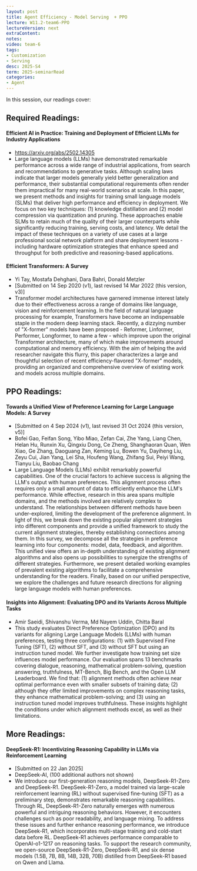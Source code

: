 ```yaml
---
layout: post
title: Agent Efficiency - Model Serving  + PPO   
lecture: W11.2-team6-PPO
lectureVersion: next
extraContent: 
notes: 
video: team-6
tags:
- Customization
- Serving 
desc: 2025-S4
term: 2025-seminarRead
categories:
- Agent 
---
```



In this session, our readings cover: 

## Required Readings: 

#### Efficient AI in Practice: Training and Deployment of Efficient LLMs for Industry Applications

+ https://arxiv.org/abs/2502.14305
+ Large language models (LLMs) have demonstrated remarkable performance across a wide range of industrial applications, from search and recommendations to generative tasks. Although scaling laws indicate that larger models generally yield better generalization and performance, their substantial computational requirements often render them impractical for many real-world scenarios at scale. In this paper, we present methods and insights for training small language models (SLMs) that deliver high performance and efficiency in deployment. We focus on two key techniques: (1) knowledge distillation and (2) model compression via quantization and pruning. These approaches enable SLMs to retain much of the quality of their larger counterparts while significantly reducing training, serving costs, and latency. We detail the impact of these techniques on a variety of use cases at a large professional social network platform and share deployment lessons - including hardware optimization strategies that enhance speed and throughput for both predictive and reasoning-based applications.


#### Efficient Transformers: A Survey
+ Yi Tay, Mostafa Dehghani, Dara Bahri, Donald Metzler
+ [Submitted on 14 Sep 2020 (v1), last revised 14 Mar 2022 (this version, v3)]
+ Transformer model architectures have garnered immense interest lately due to their effectiveness across a range of domains like language, vision and reinforcement learning. In the field of natural language processing for example, Transformers have become an indispensable staple in the modern deep learning stack. Recently, a dizzying number of "X-former" models have been proposed - Reformer, Linformer, Performer, Longformer, to name a few - which improve upon the original Transformer architecture, many of which make improvements around computational and memory efficiency. With the aim of helping the avid researcher navigate this flurry, this paper characterizes a large and thoughtful selection of recent efficiency-flavored "X-former" models, providing an organized and comprehensive overview of existing work and models across multiple domains. 





## PPO Readings: 




#### Towards a Unified View of Preference Learning for Large Language Models: A Survey
+ [Submitted on 4 Sep 2024 (v1), last revised 31 Oct 2024 (this version, v5)]
+ Bofei Gao, Feifan Song, Yibo Miao, Zefan Cai, Zhe Yang, Liang Chen, Helan Hu, Runxin Xu, Qingxiu Dong, Ce Zheng, Shanghaoran Quan, Wen Xiao, Ge Zhang, Daoguang Zan, Keming Lu, Bowen Yu, Dayiheng Liu, Zeyu Cui, Jian Yang, Lei Sha, Houfeng Wang, Zhifang Sui, Peiyi Wang, Tianyu Liu, Baobao Chang
+ Large Language Models (LLMs) exhibit remarkably powerful capabilities. One of the crucial factors to achieve success is aligning the LLM's output with human preferences. This alignment process often requires only a small amount of data to efficiently enhance the LLM's performance. While effective, research in this area spans multiple domains, and the methods involved are relatively complex to understand. The relationships between different methods have been under-explored, limiting the development of the preference alignment. In light of this, we break down the existing popular alignment strategies into different components and provide a unified framework to study the current alignment strategies, thereby establishing connections among them. In this survey, we decompose all the strategies in preference learning into four components: model, data, feedback, and algorithm. This unified view offers an in-depth understanding of existing alignment algorithms and also opens up possibilities to synergize the strengths of different strategies. Furthermore, we present detailed working examples of prevalent existing algorithms to facilitate a comprehensive understanding for the readers. Finally, based on our unified perspective, we explore the challenges and future research directions for aligning large language models with human preferences.


#### Insights into Alignment: Evaluating DPO and its Variants Across Multiple Tasks
+ Amir Saeidi, Shivanshu Verma, Md Nayem Uddin, Chitta Baral
+ This study evaluates Direct Preference Optimization (DPO) and its variants for aligning Large Language Models (LLMs) with human preferences, testing three configurations: (1) with Supervised Fine Tuning (SFT), (2) without SFT, and (3) without SFT but using an instruction tuned model. We further investigate how training set size influences model performance. Our evaluation spans 13 benchmarks covering dialogue, reasoning, mathematical problem-solving, question answering, truthfulness, MT-Bench, Big Bench, and the Open LLM Leaderboard. We find that: (1) alignment methods often achieve near optimal performance even with smaller subsets of training data; (2) although they offer limited improvements on complex reasoning tasks, they enhance mathematical problem-solving; and (3) using an instruction tuned model improves truthfulness. These insights highlight the conditions under which alignment methods excel, as well as their limitations.


## More Readings: 

#### DeepSeek-R1: Incentivizing Reasoning Capability in LLMs via Reinforcement Learning
+ [Submitted on 22 Jan 2025]
+ DeepSeek-AI,  (100 additional authors not shown)
+ We introduce our first-generation reasoning models, DeepSeek-R1-Zero and DeepSeek-R1. DeepSeek-R1-Zero, a model trained via large-scale reinforcement learning (RL) without supervised fine-tuning (SFT) as a preliminary step, demonstrates remarkable reasoning capabilities. Through RL, DeepSeek-R1-Zero naturally emerges with numerous powerful and intriguing reasoning behaviors. However, it encounters challenges such as poor readability, and language mixing. To address these issues and further enhance reasoning performance, we introduce DeepSeek-R1, which incorporates multi-stage training and cold-start data before RL. DeepSeek-R1 achieves performance comparable to OpenAI-o1-1217 on reasoning tasks. To support the research community, we open-source DeepSeek-R1-Zero, DeepSeek-R1, and six dense models (1.5B, 7B, 8B, 14B, 32B, 70B) distilled from DeepSeek-R1 based on Qwen and Llama.
